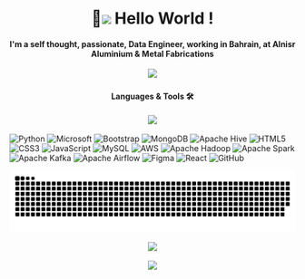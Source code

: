 
  

<h1  align="center">👋<img  src="https://emojis.slackmojis.com/emojis/images/1531849430/4246/blob-sunglasses.gif?1531849430"  width="25"/> Hello World !</h1>

  

<h4  align="center">I'm a self thought, passionate, Data Engineer, working in Bahrain, at Alnisr Aluminium & Metal Fabrications</h4>

  
<p align="center"><img src="https://spotify-github-profile.vercel.app/api/view?uid=31r6qkpdvo6lqoo2hr5h67hkfbki&cover_image=false&theme=default&show_offline=true&background_color=121212&interchange=false" /></p>

<h4  align="center"> Languages & Tools 🛠</h4>

  

<p  align="center"><img  width="25%"  src="https://media1.giphy.com/media/USmq7xWZIkHM8Xx1r8/giphy.webp?cid=dda24d50gbwnps4r307v6umg0010vd5q6ksily1h3p6bldv3&ep=v1_gifs_related&rid=giphy.webp&ct=s"></p>

  

![Python](https://img.shields.io/badge/python-3670A0?style=for-the-badge&logo=python&logoColor=ffdd54) ![Microsoft](https://img.shields.io/badge/Microsoft-0078D4?style=for-the-badge&logo=microsoft&logoColor=white) ![Bootstrap](https://img.shields.io/badge/bootstrap-%238511FA.svg?style=for-the-badge&logo=bootstrap&logoColor=white) ![MongoDB](https://img.shields.io/badge/MongoDB-%234ea94b.svg?style=for-the-badge&logo=mongodb&logoColor=white) ![Apache Hive](https://img.shields.io/badge/Apache%20Hive-FDEE21?style=for-the-badge&logo=apachehive&logoColor=black) ![HTML5](https://img.shields.io/badge/html5-%23E34F26.svg?style=for-the-badge&logo=html5&logoColor=white) ![CSS3](https://img.shields.io/badge/css3-%231572B6.svg?style=for-the-badge&logo=css3&logoColor=white) ![JavaScript](https://img.shields.io/badge/javascript-%23323330.svg?style=for-the-badge&logo=javascript&logoColor=%23F7DF1E) ![MySQL](https://img.shields.io/badge/mysql-%2300f.svg?style=for-the-badge&logo=mysql&logoColor=white) ![AWS](https://img.shields.io/badge/AWS-%23FF9900.svg?style=for-the-badge&logo=amazon-aws&logoColor=white) ![Apache Hadoop](https://img.shields.io/badge/Apache%20Hadoop-66CCFF?style=for-the-badge&logo=apachehadoop&logoColor=black) ![Apache Spark](https://img.shields.io/badge/Apache%20Spark-FDEE21?style=flat-square&logo=apachespark&logoColor=black) ![Apache Kafka](https://img.shields.io/badge/Apache%20Kafka-000?style=for-the-badge&logo=apachekafka) ![Apache Airflow](https://img.shields.io/badge/Apache%20Airflow-017CEE?style=for-the-badge&logo=Apache%20Airflow&logoColor=white) ![Figma](https://img.shields.io/badge/figma-%23F24E1E.svg?style=for-the-badge&logo=figma&logoColor=white) ![React](https://img.shields.io/badge/react-%2320232a.svg?style=for-the-badge&logo=react&logoColor=%2361DAFB) ![GitHub](https://img.shields.io/badge/github-%23121011.svg?style=for-the-badge&logo=github&logoColor=white)

  

![snake animation](https://github.com/AkshAy-K125/AkshAy-K125/blob/output/github-contribution-grid-snake-dark.svg)

<p  align="center"><img  src="https://github-readme-streak-stats.herokuapp.com/?user=AkshAy-K125&theme=dark&background=000000"  /></p>

<p align="center"><img frameborder=0 src="https://github-readme-stats.vercel.app/api/top-langs/?username=AkshAy-K125&hide_progress=true" /></p>